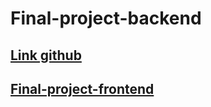 <h1>Final-project-backend</h1>

<h2><a href="https://github.com/KhailoAndrey/final-project-frontend" target="_blank" rel="noreferrer">Link github</a></h2>

<h2><a href="https://khailoandrey.github.io/final-project-frontend/" target="_blank" rel="noreferrer">Final-project-frontend</a></h2>
